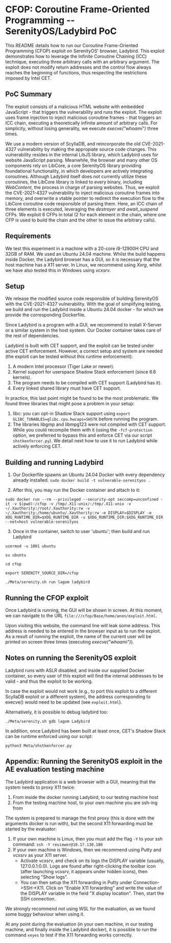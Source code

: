 # CFOP: Coroutine Frame-Oriented Programming -- SerenityOS/Ladybird PoC
This README details how to run our Coroutine Frame-Oriented Programming (CFOP) exploit on SerenityOS' browser, Ladybird.
This exploit demonstrates how to leverage the Infinite Coroutine Chaining (ICC) technique, executing three arbitrary calls with an arbitrary argument. The exploit does not modify return addresses and the control flow always reaches the beginning of functions, thus respecting the restrictions imposed by Intel CET.

## PoC Summary
The exploit consists of a malicious HTML website with embedded JavaScript - that triggers the vulnerability and runs the exploit. The exploit uses frame injection to inject malicious coroutine frames - that triggers an ICC chain, executing a theoretically infinite amount of arbitrary calls. For simplicity, without losing generality, we execute *execve("whoami")* three times. 

We use a modern version of ScyllaDB, and reincorporate the old CVE-2021-4327 vulnerability by making the appropiate source code changes. 
This vulnerability resides in the internal LibJS library, which Ladybird uses for website JavaScript parsing. Meanwhile, the browser and many other OS components rely on LibCore, a core SerenityOS library providing foundational functionality, in which developers are actively integrating coroutines. 
Although Ladybird itself does not currently utilize these coroutines, the LibCore library is linked to every binary, including *WebContent*, the process in charge of parsing websites. 
Thus, we exploit the CVE-2021-4327 vulnerability to inject malicious coroutine frames into memory, and overwrite a vtable pointer to redirect the execution flow to the LibCore coroutine code responsible of parsing them.
Here, an ICC chain of three elements is executed, leveraging the *destroyer* and *await_suspend* CFPs. 
We exploit 6 CFPs in total (2 for each element in the chain, where one CFP is used to build the chain and the other to issue the arbitrary calls).

## Requirements
We test this experiment in a machine with a 20-core i9-12900H CPU and 32GB of RAM. We used an Ubuntu 24.04 machine. Whilst the build happens inside Docker, the Ladybird browser has a GUI, so it is necessary that the host machine has a X11 server. In Linux, we recommend using *Xorg*, whilst we have also tested this in Windows using *vcxsrv*.

## Setup
We release the modified source code responsible of building SerenityOS with the CVE-2021-4327 vulnerability.
With the goal of simplifying testing, we build and run the Ladybird inside a Ubuntu 24.04 docker - for which we provide the corresponding Dockerfile.

Since Ladybird is a program with a GUI, we recommend to install X-Server or a similar system in the host system. Our Docker container takes care of the rest of dependencies.

Ladybird is built with CET support, and the exploit can be tested under active CET enforcement. 
However, a correct setup and system are needed (the exploit can be tested without this runtime enforcement):
1) A modern Intel processor (Tiger Lake or newer).
2) Kernel support for userspace Shadow Stack enforcement (since 6.6 kernels).
3) The program needs to be compiled with CET support (Ladybird has it).
4) Every linked shared library must have CET support.

In practice, this last point might be found to be the most problematic. We found three libraries that might pose a problem in your setup:
1) libc: you can opt-in Shadow Stack support using ```export GLIBC_TUNABLES=glibc.cpu.hwcaps=SHSTK``` before running the program.
2) The libraries libgmp and libmpg123 were not compiled with CET support. While you could recompile them with it (using the ```-fcf-protection``` option, we preferred to bypass this and enforce CET via our script ```shstkenforcer.py```). We detail next how to use it to run Ladybird while actively enforcing CET.


## Building and running Ladybird
1. Our Dockerfile spawns an Ubuntu 24.04 Docker with every dependency already installed.
```sudo docker build -t vulnerable-serenityos .```

2. After this, you may run the Docker container and attach to it:
```
sudo docker run --rm --privileged --security-opt seccomp=unconfined -it -v $(pwd):/cfop -v /tmp/.X11-unix/:/tmp/.X11-unix -v ~/.Xauthority:/root/.Xauthority:rw -v ~/.Xauthority:/home/ubuntu/.Xauthority:rw -e DISPLAY=$DISPLAY -e XDG_RUNTIME_DIR=$XDG_RUNTIME_DIR -v $XDG_RUNTIME_DIR:$XDG_RUNTIME_DIR --net=host vulnerable-serenityos
```

3. Once in the container, switch to user 'ubuntu'; then build and run Ladybird
```
usermod -u 1001 ubuntu

su ubuntu

cd cfop

export SERENITY_SOURCE_DIR=/cfop

./Meta/serenity.sh run lagom ladybird
```

## Running the CFOP exploit
Once Ladybird is running, the GUI will be shown in screen. 
At this moment, we can navigate to the URL ```file:///cfop/Base/home/anon/exploit.html```.

Upon visiting this website, the command line will leak some address. 
This address is needed to be entered in the browser input as to run the exploit.
As a result of running the exploit, the name of the current user will be printed on screen three times (executing *execve("whoami")*). 


## Notes on running the SerenityOS exploit
Ladybird runs with ASLR disabled, and inside our supplied Docker container, so every user of this exploit will find the internal addresses to be valid - and thus the exploit to be working. 

In case the exploit would not work (e.g., to port this exploit to a different ScyllaDB exploit or a different system), the address corresponding to execve() would need to be updated (see ```exploit.html```).

Alternatively, it is possible to debug ladybird too:
```
./Meta/serenity.sh gdb lagom Ladybird
```

In addition, once Ladybird has been built at least once, CET's Shadow Stack can be runtime enforced using our script:
```
python3 Meta/shstkenforcer.py
```

## Appendix: Running the SerenityOS exploit in the AE evaluation testing machine
The Ladybird application is a web browser with a GUI, meaning that the system needs to proxy X11 twice:
1) From inside the docker running Ladybird, to our testing machine host
2) From the testing machine host, to your own machine you are ssh-ing from

The system is prepared to manage the first proxy (this is done with the arguments docker is run with), but the second X11 forwarding must be started by the evaluator:
1) If your own machine is Linux, then you must add the flag ```-Y``` to your ssh command:
```ssh -Y reviewer@10.17.130.180```
2) If your own machine is Windows, then we recommend using Putty and vcxsrv as your X11 server. 
    * Activate vcxsrv, and check on its logs the DISPLAY variable (usually, 127.0.0.1:0.0). Logs are found after right-clicking the toolbar icon (after launching vcxsrv, it appears under hidden icons), then selecting "Show logs".
    * You can then setup the X11 forwarding in Putty under Connection->SSH->X11. Click on "Enable X11 forwarding" and write the value of the DISPLAY variable in the field "X display location". Then, start the SSH connection.

We strongly recommend not using WSL for the evaluation, as we found some buggy behaviour when using it.

At any point during the evaluation (in your own machine, in our testing machine, and finally inside the Ladybird docker), it is possible to run the command ```xeyes``` to test if the X11 forwarding works correctly. 